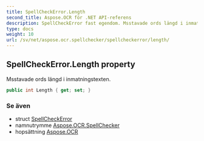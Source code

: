 ```yaml
---
title: SpellCheckError.Length
second_title: Aspose.OCR för .NET API-referens
description: SpellCheckError fast egendom. Msstavade ords längd i inmatningstexten.
type: docs
weight: 10
url: /sv/net/aspose.ocr.spellchecker/spellcheckerror/length/
---
```

## SpellCheckError.Length property

Msstavade ords längd i inmatningstexten.

```csharp
public int Length { get; set; }
```

### Se även

* struct [SpellCheckError](../)
* namnutrymme [Aspose.OCR.SpellChecker](../../spellcheckerror/)
* hopsättning [Aspose.OCR](../../../)


